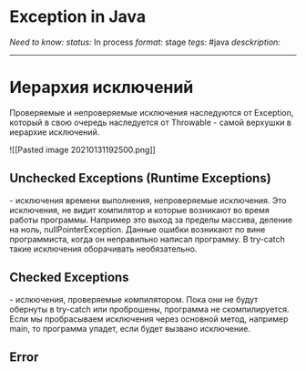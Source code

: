 # Exception in Java
*Need to know:*
*status:* In process
*format:* stage
*tegs:* #java 
*desckription:*

---
# Иерархия исключений
Проверяемые и непроверяемые исключения наследуются от Exception, который в свою очередь наследуется от Throwable - самой верхушки в иерархие исключений.

![[Pasted image 20210131192500.png]]

## Unchecked Exceptions (Runtime Exceptions)
\- исключения времени выполнения, непроверяемые исключения. Это исключения, не видит компилятор и которые возникают во время работы программы. Например это выход за пределы массива, деление на ноль, nullPointerException. Данные ошибки возникают по вине программиста, когда он неправильно написал программу. В try-catch такие исключения оборачивать необязательно.

## Checked Exceptions
\- ислкючения, проверяемые компилятором. Пока они не будут обернуты в try-catch или проброшены, программа не скомпилируется. Если мы пробрасываем исключения через основной метод, например main, то программа упадет, если будет вызвано исключение.

## Error